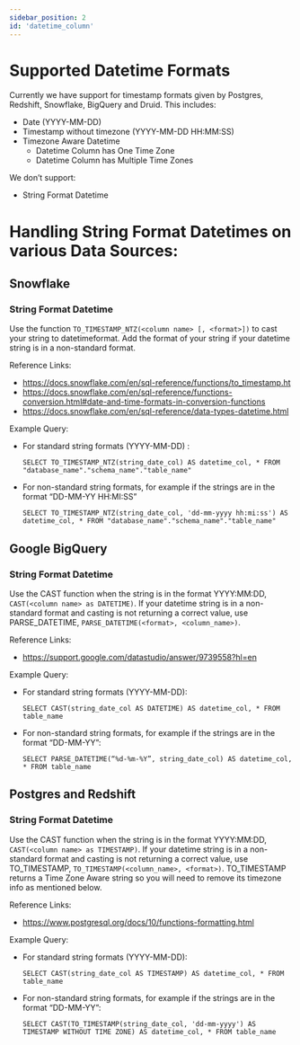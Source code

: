 ```yaml
---
sidebar_position: 2
id: 'datetime_column'
---
```


# Supported Datetime Formats

Currently we have support for timestamp formats given by Postgres, Redshift, Snowflake, BigQuery and Druid. This includes:
- Date (YYYY-MM-DD)
- Timestamp without timezone (YYYY-MM-DD HH:MM:SS)
- Timezone Aware Datetime
    - Datetime Column has One Time Zone
    - Datetime Column has Multiple Time Zones

We don’t support:
- String Format Datetime

# Handling String Format Datetimes on various Data Sources:
## Snowflake
### String Format Datetime

Use the function `TO_TIMESTAMP_NTZ(<column name> [, <format>])` to cast your string to datetimeformat. Add the format of your string if your datetime string is in a non-standard format.

Reference Links:
- https://docs.snowflake.com/en/sql-reference/functions/to_timestamp.ht
- https://docs.snowflake.com/en/sql-reference/functions-conversion.html#date-and-time-formats-in-conversion-functions
- https://docs.snowflake.com/en/sql-reference/data-types-datetime.html

Example Query:
- For standard string formats (YYYY-MM-DD) :
    ```
    SELECT TO_TIMESTAMP_NTZ(string_date_col) AS datetime_col, * FROM "database_name"."schema_name"."table_name"
    ```
- For non-standard string formats, for example if the strings are in the format  “DD-MM-YY HH:MI:SS”
    ```
    SELECT TO_TIMESTAMP_NTZ(string_date_col, 'dd-mm-yyyy hh:mi:ss') AS datetime_col, * FROM "database_name"."schema_name"."table_name"
    ```

## Google BigQuery
### String Format Datetime

Use the CAST function when the string is in the format YYYY:MM:DD,  `CAST(<column name> as DATETIME)`. If your datetime string is in a non-standard format and casting is not returning a correct value, use PARSE_DATETIME, `PARSE_DATETIME(<format>, <column_name>)`.

Reference Links:
- https://support.google.com/datastudio/answer/9739558?hl=en

Example Query:
- For standard string formats (YYYY-MM-DD): 
    ```
    SELECT CAST(string_date_col AS DATETIME) AS datetime_col, * FROM table_name
    ```
 - For non-standard string formats, for example if the strings are in the format  “DD-MM-YY”:
    ```
    SELECT PARSE_DATETIME(“%d-%m-%Y”, string_date_col) AS datetime_col, * FROM table_name
    ```
## Postgres and Redshift

### String Format Datetime
Use the CAST function when the string is in the format YYYY:MM:DD, `CAST(<column name> as TIMESTAMP)`. If your datetime string is in a non-standard format and casting is not returning a correct value, use TO_TIMESTAMP, `TO_TIMESTAMP(<column_name>, <format>)`. TO_TIMESTAMP returns a Time Zone Aware string so you will need to remove its timezone info as mentioned below.

Reference Links:
- https://www.postgresql.org/docs/10/functions-formatting.html

Example Query:
- For standard string formats (YYYY-MM-DD): 
    ```
    SELECT CAST(string_date_col AS TIMESTAMP) AS datetime_col, * FROM table_name
    ```
- For non-standard string formats, for example if the strings are in the format  “DD-MM-YY”:
    ```
    SELECT CAST(TO_TIMESTAMP(string_date_col, 'dd-mm-yyyy') AS TIMESTAMP WITHOUT TIME ZONE) AS datetime_col, * FROM table_name
    ```